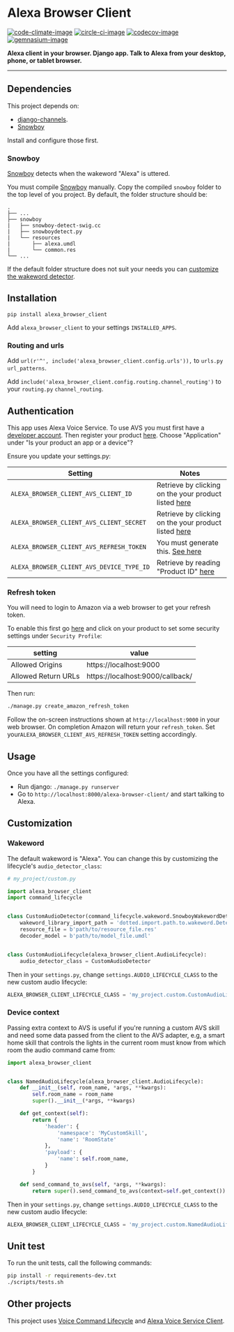 # Alexa Browser Client

[![code-climate-image]][code-climate]
[![circle-ci-image]][circle-ci]
[![codecov-image]][codecov]
[![gemnasium-image]][gemnasium]

**Alexa client in your browser. Django app. Talk to Alexa from your desktop, phone, or tablet browser.**

---

## Dependencies ##

This project depends on:
- [django-channels](https://channels.readthedocs.io/en/stable/).
- [Snowboy](https://github.com/Kitt-AI/snowboy#compile-a-python-wrapper)

Install and configure those first.

### Snowboy ###
[Snowboy](https://github.com/Kitt-AI/snowboy#compile-a-python-wrapper) detects when the wakeword "Alexa" is uttered.

You must compile [Snowboy](https://github.com/Kitt-AI/snowboy#compile-a-python-wrapper) manually. Copy the compiled `snowboy` folder to the top level of you project. By default, the folder structure should be:
```
.
├── ...
├── snowboy
|   ├── snowboy-detect-swig.cc
|   ├── snowboydetect.py
|   └── resources
|       ├── alexa.umdl
|       └── common.res
└── ...
```

If the default folder structure does not suit your needs you can [customize the wakeword detector](#wakeword).

## Installation

```
pip install alexa_browser_client
```

Add `alexa_browser_client` to your settings `INSTALLED_APPS`.

### Routing and urls
Add `url(r'^', include('alexa_browser_client.config.urls')),` to `urls.py` `url_patterns`.

Add `include('alexa_browser_client.config.routing.channel_routing')` to your `routing.py` `channel_routing`.

## Authentication ##

This app uses Alexa Voice Service. To use AVS you must first have a [developer account](http://developer.amazon.com). Then register your product [here](https://developer.amazon.com/avs/home.html#/avs/products/new). Choose "Application" under "Is your product an app or a device"?

Ensure you update your settings.py:

| Setting                             | Notes                                 |
| ----------------------------------- | ------------------------------------- |
| `ALEXA_BROWSER_CLIENT_AVS_CLIENT_ID`     | Retrieve by clicking on the your product listed [here](https://developer.amazon.com/avs/home.html#/avs/home)   |
| `ALEXA_BROWSER_CLIENT_AVS_CLIENT_SECRET` | Retrieve by clicking on the your product listed [here](https://developer.amazon.com/avs/home.html#/avs/home)   |
| `ALEXA_BROWSER_CLIENT_AVS_REFRESH_TOKEN` | You must generate this. [See here](#refresh-token)                                                               |
| `ALEXA_BROWSER_CLIENT_AVS_DEVICE_TYPE_ID` | Retrieve by reading "Product ID" [here](https://developer.amazon.com/avs/home.html#/avs/home) |

### Refresh token ###

You will need to login to Amazon via a web browser to get your refresh token.

To enable this first go [here](https://developer.amazon.com/avs/home.html#/avs/home) and click on your product to set some security settings under `Security Profile`:

| setting             | value                            |
| ------------------- | ---------------------------------|
| Allowed Origins     | https://localhost:9000           |
| Allowed Return URLs | https://localhost:9000/callback/ |

Then run:

```sh
./manage.py create_amazon_refresh_token
```

Follow the on-screen instructions shown at `http://localhost:9000` in your web browser. On completion Amazon will return your `refresh_token`. Set your`ALEXA_BROWSER_CLIENT_AVS_REFRESH_TOKEN` setting accordingly.

## Usage

Once you have all the settings configured:

- Run django: `./manage.py runserver`
- Go to `http://localhost:8000/alexa-browser-client/` and start talking to Alexa.

## Customization ##

### Wakeword ###

The default wakeword is "Alexa". You can change this by customizing the lifecycle's `audio_detector_class`:

```py
# my_project/custom.py

import alexa_browser_client
import command_lifecycle


class CustomAudioDetector(command_lifecycle.wakeword.SnowboyWakewordDetector):
    wakeword_library_import_path = 'dotted.import.path.to.wakeword.Detector'
    resource_file = b'path/to/resource_file.res'
    decoder_model = b'path/to/model_file.umdl'


class CustomAudioLifecycle(alexa_browser_client.AudioLifecycle):
    audio_detector_class = CustomAudioDetector
```

Then in your `settings.py`, change
`settings.AUDIO_LIFECYCLE_CLASS` to the new custom audio lifecycle:

```py
ALEXA_BROWSER_CLIENT_LIFECYCLE_CLASS = 'my_project.custom.CustomAudioLifecycle'
```

### Device context ###

Passing extra context to AVS is useful if you're running a custom AVS skill and need some data passed from the client to the AVS adapter, e.g, a smart home skill that controls the lights in the current room must know from which room the audio command came from:

```py
import alexa_browser_client


class NamedAudioLifecycle(alexa_browser_client.AudioLifecycle):
    def __init__(self, room_name, *args, **kwargs):
        self.room_name = room_name
        super().__init__(*args, **kwargs)

    def get_context(self):
        return {
            'header': {
                'namespace': 'MyCustomSkill',
                'name': 'RoomState'
            },
            'payload': {
                'name': self.room_name,
            }
        }

    def send_command_to_avs(self, *args, **kwargs):
        return super().send_command_to_avs(context=self.get_context())

```

Then in your `settings.py`, change
`settings.AUDIO_LIFECYCLE_CLASS` to the new custom audio lifecycle:

```py
ALEXA_BROWSER_CLIENT_LIFECYCLE_CLASS = 'my_project.custom.NamedAudioLifecycle'
```

## Unit test ##

To run the unit tests, call the following commands:

```sh
pip install -r requirements-dev.txt
./scripts/tests.sh
```

## Other projects

This project uses [Voice Command Lifecycle](https://github.com/richtier/voice-command-lifecycle) and [Alexa Voice Service Client](https://github.com/richtier/alexa-voice-service-client).

[code-climate-image]: https://codeclimate.com/github/richtier/alexa-browser-client/badges/gpa.svg
[code-climate]: https://codeclimate.com/github/richtier/alexa-browser-client

[circle-ci-image]: https://circleci.com/gh/richtier/alexa-browser-client/tree/master.svg?style=svg
[circle-ci]: https://circleci.com/gh/richtier/alexa-browser-client/tree/master

[codecov-image]: https://codecov.io/gh/richtier/alexa-browser-client/branch/master/graph/badge.svg
[codecov]: https://codecov.io/gh/richtier/alexa-browser-client

[gemnasium-image]: https://gemnasium.com/badges/github.com/richtier/alexa-browser-client.svg
[gemnasium]: https://gemnasium.com/github.com/richtier/alexa-browser-client

